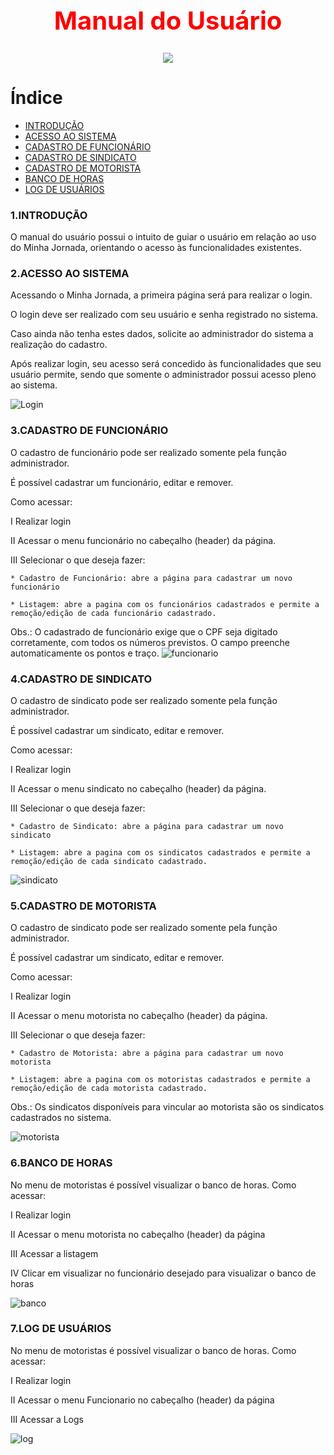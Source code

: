 # <h1 style="color:red;font-size:40px" align="center">Manual do Usuário</h1>

<p align="center"><img src=https://user-images.githubusercontent.com/60778277/100552876-b6375800-3268-11eb-9b46-ae76032d2ed3.JPG ></p>

# Índice
* [INTRODUÇÃO](https://github.com/PITime01/Minha-Jornada/blob/SPRINT-3/SPRINT%203/Manual__do_usu%C3%A1rio.md#1introdu%C3%A7%C3%A3o)
* [ACESSO AO SISTEMA](https://github.com/PITime01/Minha-Jornada/blob/SPRINT-3/SPRINT%203/Manual__do_usu%C3%A1rio.md#2acesso-ao-sistema)
* [CADASTRO DE FUNCIONÁRIO](https://github.com/PITime01/Minha-Jornada/blob/SPRINT-3/SPRINT%203/Manual__do_usu%C3%A1rio.md#3cadastro-de-funcion%C3%A1rio)
* [CADASTRO DE SINDICATO](https://github.com/PITime01/Minha-Jornada/blob/SPRINT-3/SPRINT%203/Manual__do_usu%C3%A1rio.md#4cadastro-de-sindicato)
* [CADASTRO DE MOTORISTA](https://github.com/PITime01/Minha-Jornada/blob/SPRINT-3/SPRINT%203/Manual__do_usu%C3%A1rio.md#5cadastro-de-motorista)
* [BANCO DE HORAS](https://github.com/PITime01/Minha-Jornada/blob/SPRINT-3/SPRINT%203/Manual__do_usu%C3%A1rio.md#6banco-de-horas)
* [LOG DE USUÁRIOS](https://github.com/PITime01/Minha-Jornada/blob/SPRINT-3/SPRINT%203/Manual__do_usu%C3%A1rio.md#7log-de-usu%C3%A1rios)


### 1.INTRODUÇÃO
O manual do usuário possui o intuito de guiar o usuário em relação ao uso do Minha Jornada, orientando o acesso às funcionalidades existentes. 

### 2.ACESSO AO SISTEMA
Acessando o Minha Jornada, a primeira página será para realizar o login.

O login deve ser realizado com seu usuário e senha registrado no sistema.

Caso ainda não tenha estes dados, solicite ao administrador do sistema a realização do cadastro.

Após realizar login, seu acesso será concedido às funcionalidades que seu usuário permite, sendo que somente o administrador possui acesso pleno ao sistema.

![Login](https://j.gifs.com/p8yMor.gif)

### 3.CADASTRO DE FUNCIONÁRIO
O cadastro de funcionário pode ser realizado somente pela função administrador.

É possível cadastrar um funcionário, editar e remover.

Como acessar:

I Realizar login

II Acessar o menu funcionário no cabeçalho (header) da página.

III Selecionar o que deseja fazer:

    * Cadastro de Funcionário: abre a página para cadastrar um novo funcionário
    
    * Listagem: abre a pagina com os funcionários cadastrados e permite a remoção/edição de cada funcionário cadastrado.
    
Obs.: O cadastrado de funcionário exige que o CPF seja digitado corretamente, com todos os números previstos. O campo preenche automaticamente os pontos e traço.
![funcionario](https://github.com/PITime01/Minha-Jornada/blob/SPRINT-3/SPRINT%203/funcionario_1.gif)

### 4.CADASTRO DE SINDICATO
O cadastro de sindicato pode ser realizado somente pela função administrador.

É possível cadastrar um sindicato, editar e remover.

Como acessar:

I Realizar login

II Acessar o menu sindicato no cabeçalho (header) da página.

III Selecionar o que deseja fazer:

    * Cadastro de Sindicato: abre a página para cadastrar um novo sindicato
    
    * Listagem: abre a pagina com os sindicatos cadastrados e permite a remoção/edição de cada sindicato cadastrado.
    
![sindicato](https://github.com/PITime01/Minha-Jornada/blob/SPRINT-3/SPRINT%203/sindicato.gif)

### 5.CADASTRO DE MOTORISTA
O cadastro de sindicato pode ser realizado somente pela função administrador.

É possível cadastrar um sindicato, editar e remover.

Como acessar:

I Realizar login

II Acessar o menu motorista no cabeçalho (header) da página.

III Selecionar o que deseja fazer:

    * Cadastro de Motorista: abre a página para cadastrar um novo motorista
    
    * Listagem: abre a pagina com os motoristas cadastrados e permite a remoção/edição de cada motorista cadastrado.
    
Obs.: Os sindicatos disponíveis para vincular ao motorista são os sindicatos cadastrados no sistema.
    
![motorista](https://github.com/PITime01/Minha-Jornada/blob/SPRINT-3/SPRINT%203/motorista.gif)

### 6.BANCO DE HORAS
No menu de motoristas é possível visualizar o banco de horas.
Como acessar:

I Realizar login

II Acessar o menu motorista no cabeçalho (header) da página

III Acessar a listagem

IV Clicar em visualizar no funcionário desejado para visualizar o banco de horas

![banco](https://github.com/PITime01/Minha-Jornada/blob/SPRINT-3/SPRINT%203/bch.gif)

### 7.LOG DE USUÁRIOS
No menu de motoristas é possível visualizar o banco de horas.
Como acessar:

I Realizar login

II Acessar o menu Funcionario no cabeçalho (header) da página

III Acessar a Logs

![log](https://github.com/PITime01/Minha-Jornada/blob/SPRINT-3/SPRINT%203/log2.gif)
